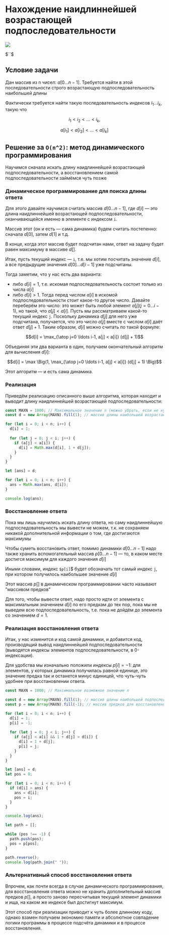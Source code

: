 # Нахождение наидлиннейшей возрастающей подпоследовательности

<img src="https://latex.codecogs.com/gif.latex?" />

$``$

## Условие задачи
Дан массив из n чисел: $`a[0 \ldots n-1]`$.
Требуется найти в этой последовательности строго возрастающую подпоследовательность наибольшей длины

Фактически требуется найти такую последовательность
индексов $`i_1 \ldots i_k`$, такую что

```math
i_1 < i_2 < \ldots < i_k,
```
```math
a[i_1] < a[i_2] < \ldots < a[i_k]
```

## Решение за `O(n^2)`: метод динамического программирования

Научимся сначала искать длину наидлиннейшей возрастающей подпоследовательности,
а восстановлением самой подпоследовательности займёмся чуть позже

### Динамическое программирование для поиска длины ответа

Для этого давайте научимся считать массив $`d[0 \ldots n-1]`$,
где $`d[i]`$ — это длина наидлиннейшей возрастающей подпоследовательности,
оканчивающейся именно в элементе с индексом `i`.

Массив этот (он и есть — сама динамика) будем считать постепенно:
сначала $`d[0]`$, затем $`d[1]`$ и т.д.

В конце, когда этот массив будет подсчитан нами, ответ на задачу будет равен максимуму в массиве $`d[]`$.

Итак, пусть текущий индекс — `i`, т.е. мы хотим посчитать значение $`d[i]`$,
а все предыдущие значения $`d[0] \ldots d[i-1]`$ уже подсчитаны.

Тогда заметим, что у нас есть два варианта:

* либо $`d[i] = 1`$, т.е. искомая подпоследовательность состоит только из числа $`a[i]`$
* либо $`d[i] > 1`$. Тогда перед числом $`a[i]`$ в искомой подпоследовательности стоит какое-то другое число. Давайте переберём это число: это может быть любой элемент $`a[j] (j = 0 \ldots i-1)`$, но такой, что $`a[j] < a[i]`$. Пусть мы рассматриваем какой-то текущий индекс `j`. Поскольку динамика $`d[j]`$ для него уже подсчитана, получается, что это число $`a[j]`$ вместе с числом $`a[i]`$ даёт ответ $`d[j] + 1`$. Таким образом, $`d[i]`$ можно считать по такой формуле:
```math
d[i] = \max_{\atop j=0 \ldots i-1, a[j] < a[i]} (d[j] + 1)
```

Объединяя эти два варианта в один, получаем окончательный алгоритм для вычисления $`d[i]`$:

```math
d[i] = \max \Big(1, \max_{\atop j=0 \ldots i-1, a[j] < a[i]} (d[j] + 1) \Big)
```

Этот алгоритм — и есть сама динамика.

### Реализация

Приведём реализацию описанного выше алгоритма,
которая находит и выводит длину наидлиннейшей возрастающей подпоследовательности:

```js
const MAXN = 1000; // Максимальное значение n (можно убрать, если не нужно)
const d = new Array(MAXN).fill(1); // массив длины наибольшей возрастающей подпоследовательности

for (let i = 0; i < n; i++) {
  d[i] = 1;
  
  for (let j = 0; j < i; j++) {
    if (a[j] < a[i]) {
      d[i] = Math.max(d[i], 1 + d[j]);
    }
  }
}

let [ans] = d;

for (let i = 0; i < n; i++) {
  ans = Math.max(ans, d[i]);
}

console.log(ans);
```

### Восстановление ответа

Пока мы лишь научились искать длину ответа,
но саму наидлиннейшую подпоследовательность мы вывести не можем,
т.к. не сохраняем никакой дополнительной информации о том, где достигаются максимумы

Чтобы суметь восстановить ответ, помимо динамики $`d[0 \ldots n-1]`$ надо также хранить
вспомогательный массив $`p[0 \ldots n-1]`$ — то, в каком месте достигся максимум
для каждого значения $`d[i]`$

Иными словами, индекс `$p[i]`$ будет обозначать тот самый индекс `j`,
при котором получилось наибольшее значение $`d[i]`$

Этот массив $`p[]`$ в динамическом программировании часто называют "массивом предков"

Для того, чтобы вывести ответ, надо просто идти от элемента с максимальным
значением $`d[i]`$ по его предкам до тех пор, пока мы не выведем всю подпоследовательность,
т.е. пока не дойдём до элемента со значением $`d = 1`$.

### Реализация восстановления ответа

Итак, у нас изменится и код самой динамики, и добавится код, производящий вывод
наидлиннейшей подпоследовательности (выводятся индексы элементов подпоследовательности, в 0-индексации).

Для удобства мы изначально положили индексы $`p[i] = -1`$: для элементов, у которых динамика
получилась равной единице, это значение предка так и останется
минус единицей, что чуть-чуть удобнее при восстановлении ответа.

```js
const MAXN = 1000; // Максимальное возможное значение n

const d = new Array(MAXN).fill(1); // массив длины наибольшей подпоследовательности
const p = new Array(MAXN).fill(-1); // массив предков для восстановления пути

for (let i = 0; i < n; i++) {
  d[i] = 1;
  p[i] = -1;
  
  for (let j = 0; j < i; j++) {
    if (a[j] < a[i] && 1 + d[j] > d[i]) {
      d[i] = 1 + d[j];
      p[i] = j;
    }
  }
}

let [ans] = d;
let pos = 0;

for (let i = 0; i < n; i++) {
  if (d[i] > ans) {
    ans = d[i];
    pos = i;
  }
}

console.log(ans);

let path = [];

while (pos !== -1) {
  path.push(pos);
  pos = p[pos];
}

path.reverse();
console.log(path.join(" "));
```

### Альтернативный способ восстановления ответа

Впрочем, как почти всегда в случае динамического программирования,
для восстановления ответа можно не хранить дополнительный
массив предков $`p[]`$, а просто заново пересчитывая текущий элемент
динамики и ища, на каком же индексе был достигнут максимум.

Этот способ при реализации приводит к чуть более длинному коду,
однако взамен получаем экономию памяти и абсолютное совпадение
логики программы в процессе подсчёта динамики и в процессе восстановления.
